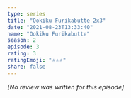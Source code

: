 ```yaml
---
type: series
title: "Ookiku Furikabutte 2x3"
date: "2021-08-23T13:33:40"
name: "Ookiku Furikabutte"
season: 2
episode: 3
rating: 3
ratingEmoji: "⭐️⭐️⭐️"
share: false
---
```


*[No review was written for this episode]*
